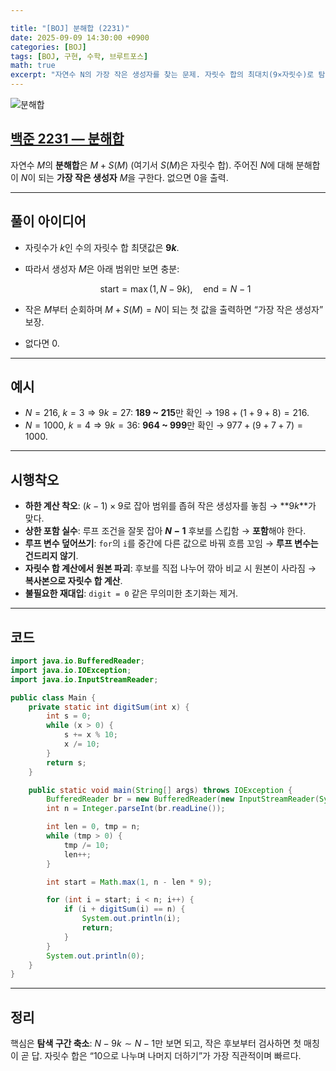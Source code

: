 ```yaml
---

title: "[BOJ] 분해합 (2231)"
date: 2025-09-09 14:30:00 +0900
categories: [BOJ]
tags: [BOJ, 구현, 수학, 브루트포스]
math: true
excerpt: "자연수 N의 가장 작은 생성자를 찾는 문제. 자릿수 합의 최대치(9×자릿수)로 탐색 구간을 줄이는 아이디어."
---
```

![분해합](https://github.com/user-attachments/assets/787949dc-9907-4df2-9b27-dd9b6dbbd7d4)

## [백준 2231 — 분해합](https://www.acmicpc.net/problem/2231)

자연수 $M$의 **분해합**은 $M + S(M)$ (여기서 $S(M)$은 자릿수 합).
주어진 $N$에 대해 분해합이 $N$이 되는 **가장 작은 생성자** $M$을 구한다. 없으면 0을 출력.

---

## 풀이 아이디어

* 자릿수가 $k$인 수의 자릿수 합 최댓값은 **$9k$**.
* 따라서 생성자 $M$은 아래 범위만 보면 충분:

  $$
  \text{start}=\max(1,\,N-9k), \quad \text{end}=N-1
  $$
* 작은 $M$부터 순회하며 $M + S(M) = N$이 되는 첫 값을 출력하면 “가장 작은 생성자” 보장.
* 없다면 0.

---

## 예시

* $N=216$, $k=3\Rightarrow 9k=27$: **189 \~ 215**만 확인 → $198 + (1+9+8)=216$.
* $N=1000$, $k=4\Rightarrow 9k=36$: **964 \~ 999**만 확인 → $977 + (9+7+7)=1000$.

---

## 시행착오 

* **하한 계산 착오**: $(k-1)\times 9$로 잡아 범위를 좁혀 작은 생성자를 놓침 → \*\*$9k$\*\*가 맞다.
* **상한 포함 실수**: 루프 조건을 잘못 잡아 **$N-1$** 후보를 스킵함 → **포함**해야 한다.
* **루프 변수 덮어쓰기**: `for`의 `i`를 중간에 다른 값으로 바꿔 흐름 꼬임 → **루프 변수는 건드리지 않기**.
* **자릿수 합 계산에서 원본 파괴**: 후보를 직접 나누어 깎아 비교 시 원본이 사라짐 → **복사본으로 자릿수 합 계산**.
* **불필요한 재대입**: `digit = 0` 같은 무의미한 초기화는 제거.

---

## 코드


```java
import java.io.BufferedReader;
import java.io.IOException;
import java.io.InputStreamReader;

public class Main {
    private static int digitSum(int x) {
        int s = 0;
        while (x > 0) {
            s += x % 10;
            x /= 10;
        }
        return s;
    }

    public static void main(String[] args) throws IOException {
        BufferedReader br = new BufferedReader(new InputStreamReader(System.in));
        int n = Integer.parseInt(br.readLine());

        int len = 0, tmp = n;
        while (tmp > 0) {
            tmp /= 10;
            len++;
        }

        int start = Math.max(1, n - len * 9);

        for (int i = start; i < n; i++) {
            if (i + digitSum(i) == n) {
                System.out.println(i);
                return;
            }
        }
        System.out.println(0);
    }
}

```

---

## 정리

핵심은 **탐색 구간 축소**: $N-9k \sim N-1$만 보면 되고, 작은 후보부터 검사하면 첫 매칭이 곧 답.
자릿수 합은 “10으로 나누며 나머지 더하기”가 가장 직관적이며 빠르다.
